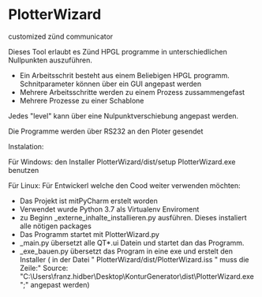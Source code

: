 # PlotterWizard
customized zünd communicator

Dieses Tool erlaubt es Zünd HPGL programme in unterschiedlichen Nullpunkten auszuführen.

- Ein Arbeitsschrit besteht aus einem Beliebigen HPGL programm. Schnitparameter können über ein GUI angepast werden
- Mehrere Arbeitsschritte werden zu einem Prozess zussammengefast
- Mehrere Prozesse zu einer Schablone

Jedes "level" kann über eine Nulpunktverschiebung angepast werden.

Die Programme werden über RS232 an den Ploter gesendet


Instalation:

Für Windows:
  den Installer  PlotterWizard/dist/setup PlotterWizard.exe benutzen

Für Linux:
Für Entwickerl welche den Cood weiter verwenden möchten:
- Das Projekt ist mitPyCharm erstelt worden
- Verwendet wurde Python 3.7 als Virtualenv Enviroment
- zu Beginn _externe_inhalte_installieren.py ausführen. Dieses instaliert alle nötigen packages
- Das Programm startet mit PlotterWizard.py
- _main.py übersetzt alle QT*.ui Datein und startet dan das Programm.
- _exe_bauen.py übersetzt das Program in eine exe und erstelt den Installer ( in der Datei "
PlotterWizard/dist/PlotterWizard.iss " muss die Zeile:" Source: "C:\Users\franz.hidber\Desktop\KonturGenerator\dist\PlotterWizard.exe";" angepast werden)

